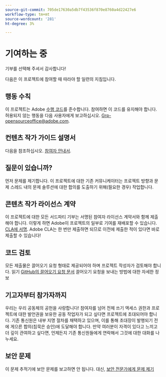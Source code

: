 ```yaml
---
source-git-commit: 705de17630a5db7f43536f870e8760a4d22427e6
workflow-type: tm+mt
source-wordcount: '281'
ht-degree: 3%

---
```

# 기여하는 중

기부를 선택해 주셔서 감사합니다!

다음은 이 프로젝트에 참여할 때 따라야 할 일련의 지침입니다.

## 행동 수칙

이 프로젝트는 Adobe [수행 코드](code-of-conduct.md)를 준수합니다. 참여하면 이 코드를 유지해야 합니다. 허용되지 않는 행동을 다음 사용자에게 보고하십시오.
[Grp-opensourceoffice@adobe.com](mailto:Grp-opensourceoffice@adobe.com).

## 컨텐츠 작가 가이드 설명서

다음을 참조하십시오. [참여자 안내서](https://experienceleague.adobe.com/docs/contributor/contributor-guide/introduction.html?lang=ko).

## 질문이 있습니까?

먼저 문제를 제기합니다. 이 프로젝트에 대한 기존 커뮤니케이터는 프로젝트 방향과 문제 스레드 내의 문제 솔루션에 대한 합의를 도출하기 위해(필요한 경우) 작업합니다.

## 콘텐츠 작가 라이선스 계약

이 프로젝트에 대한 모든 서드파티 기부는 서명된 참여자 라이선스 계약서와 함께 제출해야 합니다. 이렇게 하면 Adobe이 프로젝트의 일부로 기여를 재배포할 수 있습니다. [CLA에 서명](http://opensource.adobe.com/cla.html). Adobe CLA는 한 번만 제출하면 되므로 이전에 제출한 적이 있다면 바로 제출할 수 있습니다!

## 코드 검토

모든 제출물은 끌어오기 요청 형태로 제공되어야 하며 프로젝트 작성자가 검토해야 합니다. 읽기 [GitHub의 끌어오기 요청 문서](https://help.github.com/articles/about-pull-requests/)
끌어오기 요청을 보내는 방법에 대한 자세한 정보

<!--
Lastly, please follow the [pull request template](PULL_REQUEST_TEMPLATE.md) when
submitting a pull request!
-->

## 기고자부터 참가자까지

우리는 우리 공동체의 공헌을 사랑합니다! 참여자를 넘어 전체 쓰기 액세스 권한과 프로젝트에 대한 발언권을 보유한 공동 작업자가 되고 싶다면 프로젝트에 초대되어야 합니다. 기존 통신원은 내부 지명 절차를 채택하고 있으며, 이를 통해 초대장이 발행되기 전에 게으른 합의(침묵은 승인)에 도달해야 합니다. 만약 여러분이 자격이 있다고 느끼고 더 깊이 관여하고 싶다면, 언제든지 기존 통신원들에게 연락해서 그것에 대한 대화를 나누세요.

## 보안 문제

이 문제 추적기에 보안 문제를 보고하면 안 됩니다. 대신, [보안 전문가에게 문제 제기](https://helpx.adobe.com/kr/security/alertus.html)
